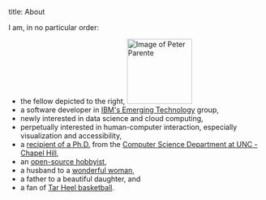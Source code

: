 title: About

I am, in no particular order:

* the fellow depicted to the right, <img alt="Image of Peter Parente" class="rounded inlineRight" width="128" height="128" src="http://www.gravatar.com/avatar/37d5a369729db7a9be4fb3ac9b9dd438?s=128" />
* a software developer in [IBM's Emerging Technology](http://www-01.ibm.com/software/ebusiness/jstart/) group,
* newly interested in data science and cloud computing,
* perpetually interested in human-computer interaction, especially visualization and accessibility,
* a [recipient of a Ph.D.](../clique.html) from the [Computer Science Department at UNC - Chapel Hill](http://cs.unc.edu/),
* an [open-source hobbyist](http://github.com/parente),
* a husband to a [wonderful woman](http://www.facebook.com/jackie.parente),
* a father to a beautiful daughter, and
* a fan of [Tar Heel basketball](http://www.tarheelblue.com/sports/m-baskbl/unc-m-baskbl-body.html).